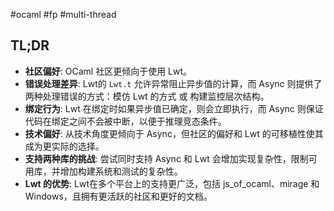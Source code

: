 #ocaml #fp #multi-thread 
## TL;DR
- **社区偏好**: OCaml 社区更倾向于使用 Lwt。
- **错误处理差异**: Lwt的 `Lwt.t` 允许异常阻止异步值的计算，而 Async 则提供了两种处理错误的方式：模仿 Lwt 的方式 或 构建监控层次结构。
- **绑定行为**: Lwt 在绑定时如果异步值已确定，则会立即执行，而 Async 则保证代码在绑定之间不会被中断，以便于推理竞态条件。
- **技术偏好**: 从技术角度更倾向于 Async，但社区的偏好和 Lwt 的可移植性使其成为更实际的选择。
- **支持两种库的挑战**: 尝试同时支持 Async 和 Lwt 会增加实现复杂性，限制可用库，并增加构建系统和测试的复杂性。
- **Lwt 的优势**: Lwt在多个平台上的支持更广泛，包括 js_of_ocaml、mirage 和 Windows，且拥有更活跃的社区和更好的文档。

